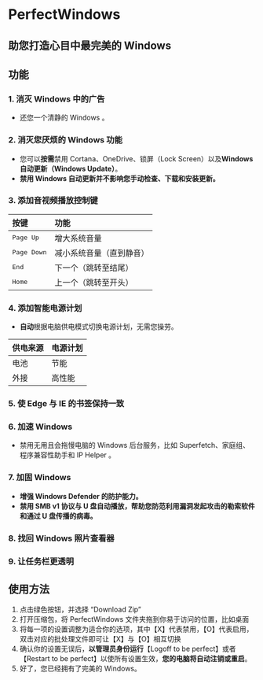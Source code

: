 # PerfectWindows

## 助您打造心目中最完美的 Windows

## 功能
### 1. 消灭 Windows 中的广告
* 还您一个清静的 Windows 。
### 2. 消灭您厌烦的 Windows 功能
* 您可以**按需**禁用 Cortana、OneDrive、锁屏（Lock Screen）以及**Windows 自动更新（Windows Update）**。
* **禁用 Windows 自动更新并不影响您手动检查、下载和安装更新。**
### 3. 添加音视频播放控制键
|按键|功能|
|:-|:-|
|<kbd>Page Up</kbd>|增大系统音量
|<kbd>Page Down</kbd>|减小系统音量（直到静音）
|<kbd>End</kbd>|下一个（跳转至结尾）
|<kbd>Home</kbd>|上一个（跳转至开头）
### 4. 添加智能电源计划
* **自动**根据电脑供电模式切换电源计划，无需您操劳。

|供电来源|电源计划|
|:-|:-|
|电池|节能
|外接|高性能
### 5. 使 Edge 与 IE 的书签保持一致
### 6. 加速 Windows
* 禁用无用且会拖慢电脑的 Windows 后台服务，比如 Superfetch、家庭组、程序兼容性助手和 IP Helper 。
### 7. 加固 Windows
* **增强 Windows Defender 的防护能力。**
* **禁用 SMB v1 协议与 U 盘自动播放，帮助您防范利用漏洞发起攻击的勒索软件和通过 U 盘传播的病毒。**
### 8. 找回 Windows 照片查看器
### 9. 让任务栏更透明
## 使用方法
1. 点击绿色按钮，并选择 “Download Zip”
2. 打开压缩包，将 PerfectWindows 文件夹拖到你易于访问的位置，比如桌面
3. 将每一项的设置调整为适合你的选项，其中【X】代表禁用，【O】代表启用，双击对应的批处理文件即可让【X】与【O】相互切换
4. 确认你的设置无误后，**以管理员身份运行**【Logoff to be perfect】或者【Restart to be perfect】以使所有设置生效，**您的电脑将自动注销或重启**。
5. 好了，您已经拥有了完美的 Windows。
